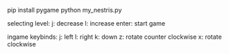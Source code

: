 pip install pygame
python my_nestris.py

selecting level:
j: decrease
l: increase
enter: start game

ingame keybinds:
j: left
l: right
k: down
z: rotate counter clockwise
x: rotate clockwise
